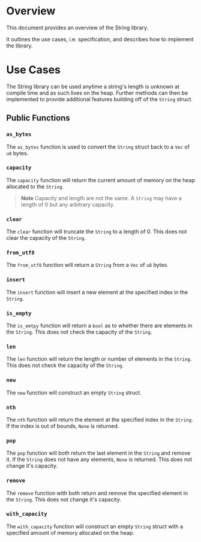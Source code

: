 # Overview

This document provides an overview of the String library.

It outlines the use cases, i.e. specification, and describes how to implement the library.

# Use Cases

The String library can be used anytime a string's length is unknown at compile time and as such lives on the heap. Further methods can then be implemented to provide additional features building off of the `String` struct.

## Public Functions

### `as_bytes`

The `as_bytes` function is used to convert the `String` struct back to a `Vec` of `u8` bytes. 

### `capacity`

The `capacity` function will return the current amount of memory on the heap allocated to the `String`. 

> **Note** Capacity and length are not the same. A `String` may have a length of 0 but any arbitrary capacity.

### `clear`

The `clear` function will truncate the `String` to a length of 0. This does not clear the capacity of the `String`.

### `from_utf8`

The `from_utf8` function will return a `String` from a `Vec` of `u8` bytes.

### `insert`

The `insert` function will insert a new element at the specified index in the `String`. 

### `is_empty`

The `is_emtpy` function will return a `bool` as to whether there are elements in the `String`. This does not check the capacity of the `String`.

### `len`

The `len` function will return the length or number of elements in the `String`. This does not check the capacity of the `String`.

### `new`

The `new` function will construct an empty `String` struct.

### `nth`

The `nth` function will return the element at the specified index in the `String`. If the index is out of bounds, `None` is returned.

### `pop`

The `pop` function will both return the last element in the `String` and remove it. If the `String` does not have any elements, `None` is returned. This does not change it's capacity.

### `remove`

The `remove` function with both return and remove the specified element in the `String`. This does not change it's capacity.

### `with_capacity`

The `with_capacity` function will construct an empty `String` struct with a specified amount of memory allocated on the heap.
